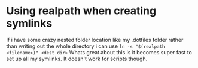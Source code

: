 # Using realpath when creating symlinks

If i have some crazy nested folder location like my .dotfiles folder
rather than writing out the whole directory i can use
`ln -s "$(realpath <filename>)" <dest dir>`
Whats great about this is it becomes super fast to set up all my
symlinks. It doesn't work for scripts though.


